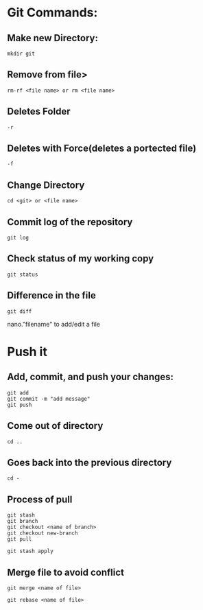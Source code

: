 # Git Commands:

## Make new Directory:
```
mkdir git
```

## Remove from file>
```
rm-rf <file name> or rm <file name>
```

## Deletes Folder
```
-r
```

## Deletes with Force(deletes a portected file)
```
-f 
```

## Change Directory
```
cd <git> or <file name>
```

## Commit log of the repository
```
git log
```

## Check status of my working copy
```
git status
```

## Difference in the file
```
git diff
```

nano."filename" to add/edit a file


# Push it
## Add, commit, and push your changes:
```
git add
git commit -m "add message"
git push
```


## Come out of directory
```
cd .. 
```

## Goes back into the previous directory
```
cd -
```

## Process of pull
```
git stash
git branch
git checkout <name of branch>
git checkout new-branch
git pull
```

```
git stash apply
```

## Merge file to avoid conflict
```
git merge <name of file>
```

```
git rebase <name of file>
```

